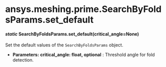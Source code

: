 <a id="ansys-meshing-prime-searchbyfoldsparams-set-default"></a>

# ansys.meshing.prime.SearchByFoldsParams.set_default

<a id="ansys.meshing.prime.SearchByFoldsParams.set_default"></a>

#### *static* SearchByFoldsParams.set_default(critical_angle=None)

Set the default values of the `SearchByFoldsParams` object.

* **Parameters:**
  **critical_angle: float, optional**
  : Threshold angle for fold detection.

<!-- !! processed by numpydoc !! -->
